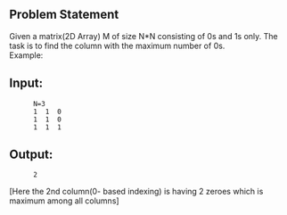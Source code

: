 ## Problem Statement
Given a matrix(2D Array) M of size N*N consisting of 0s and 1s only. The task is to find the column with the maximum number of 0s.  
Example:
## Input:
          N=3
          1  1  0
          1  1  0
          1  1  1
## Output: 
          2
[Here the 2nd column(0- based indexing) is having 2 zeroes which is maximum among all columns]

